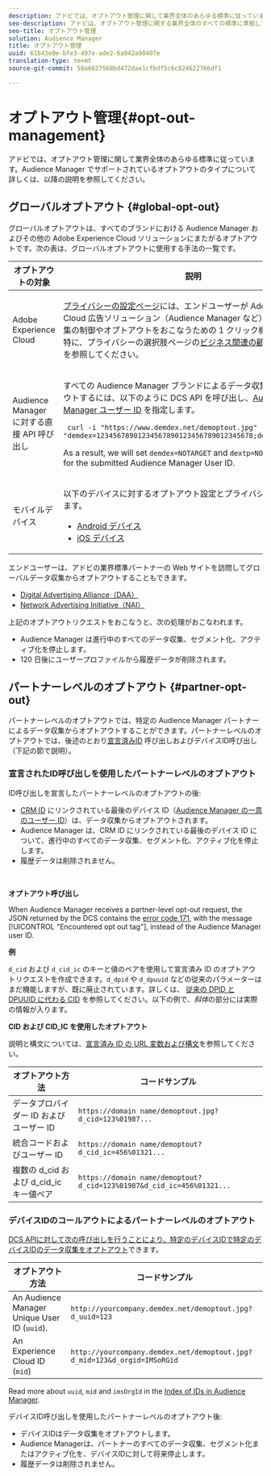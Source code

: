 ```yaml
---
description: アドビでは、オプトアウト管理に関して業界全体のあらゆる標準に従っています。Audience Manager でサポートされているオプトアウトのタイプについて詳しくは、以降の説明を参照してください。
seo-description: アドビは、オプトアウト管理に関する業界全体のすべての標準に準拠しています。Audience Manager でサポートされているオプトアウトのタイプについて詳しくは、以降の説明を参照してください。
seo-title: オプトアウト管理
solution: Audience Manager
title: オプトアウト管理
uuid: 61b43e0e-bfe3-497e-ade2-6a942a98407e
translation-type: tm+mt
source-git-commit: 50a6627568bd472dae1cfbdf5c6c824622766df1

---
```



# オプトアウト管理{#opt-out-management}

アドビでは、オプトアウト管理に関して業界全体のあらゆる標準に従っています。Audience Manager でサポートされているオプトアウトのタイプについて詳しくは、以降の説明を参照してください。

## グローバルオプトアウト {#global-opt-out}

グローバルオプトアウトは、すべてのブランドにおける Audience Manager およびその他の Adobe Experience Cloud ソリューションにまたがるオプトアウトです。次の表は、グローバルオプトアウトに使用する手法の一覧です。

<table id="table_F1027B9633E948DCBB11C141B381682A"> 
 <thead> 
  <tr> 
   <th colname="col1" class="entry"> オプトアウトの対象 </th> 
   <th colname="col2" class="entry"> 説明 </th> 
  </tr> 
 </thead>
 <tbody> 
  <tr> 
   <td colname="col1"> <p>Adobe Experience Cloud </p> </td> 
   <td colname="col2"> <p><a href="https://www.adobe.com/privacy/opt-out.html#customeruse" format="http" scope="external">プライバシーの設定ページ</a>には、エンドユーザーが Adobe Experience Cloud 広告ソリューション（Audience Manager など）によるデータ収集の制御やオプトアウトをおこなうための 1 クリック機能があります。特に、プライバシーの選択肢ページの<a href="https://www.adobe.com/privacy/opt-out.html#customeruse" format="http" scope="external">ビジネス関連の顧客のセクション</a>を参照してください。 </p> </td> 
  </tr> 
  <tr> 
   <td colname="col1"> <p>Audience Manager に対する直接 API 呼び出し </p> </td> 
   <td colname="col2"> <p>すべての Audience Manager ブランドによるデータ収集からオプトアウトするには、以下のように DCS API を呼び出し、<a href="../../reference/ids-in-aam.md">Audience Manager ユーザー ID</a> を指定します。 </p> <p> <code> curl -i "https://www.demdex.net/demoptout.jpg" --cookie "demdex=12345678901234567890123456789012345678;dextp=12;DST=12" </code> </p> <p>As a result, we will set <code>demdex=NOTARGET</code> and <code>dextp=NOTARGET</code> cookies for the submitted Audience Manager User ID. </p> </td> 
  </tr> 
  <tr> 
   <td colname="col1"> <p>モバイルデバイス </p> </td> 
   <td colname="col2"> <p>以下のデバイスに対するオプトアウト設定とプライバシー設定を確認します。 </p> <p> 
     <ul id="ul_78042D6D302F4119A2439BF71F228288"> 
      <li id="li_5A0EDABDEF454FEEBBBFF4D68CC9A366"> <a href="https://marketing.adobe.com/resources/help/en_US/mobile/android/privacy.html" format="https" scope="external"> Android デバイス </a> </li> 
      <li id="li_690067D869B84A9598AA97388D56F1BE"> <a href="https://marketing.adobe.com/resources/help/en_US/mobile/ios/privacy.html" format="https" scope="external"> iOS デバイス </a> </li> 
     </ul> </p> </td> 
  </tr> 
 </tbody> 
</table>

エンドユーザーは、アドビの業界標準パートナーの Web サイトを訪問してグローバルデータ収集からオプトアウトすることもできます。

* [Digital Advertising Alliance（DAA）](https://optout.aboutads.info/?c=2#!/)
* [Network Advertising Initiative（NAI）](https://optout.networkadvertising.org/?c=1#!/)

上記のオプトアウトリクエストをおこなうと、次の処理がおこなわれます。

* Audience Manager は進行中のすべてのデータ収集、セグメント化、アクティブ化を停止します。
* 120 日後にユーザープロファイルから履歴データが削除されます。

## パートナーレベルのオプトアウト {#partner-opt-out}

パートナーレベルのオプトアウトでは、特定の Audience Manager パートナーによるデータ収集からオプトアウトすることができます。パートナーレベルのオプトアウトでは、後述のとおり[宣言済みID](../../features/declared-ids.md) 呼び出しおよびデバイスID呼び出し（下記の節で説明）。

### 宣言されたID呼び出しを使用したパートナーレベルのオプトアウト

ID呼び出しを宣言したパートナーレベルのオプトアウトの後:

* [CRM ID](../../reference/ids-in-aam.md) にリンクされている最後のデバイス ID（[Audience Manager の一意のユーザー ID](../../reference/ids-in-aam.md)）は、データ収集からオプトアウトされます。
* Audience Manager は、CRM ID にリンクされている最後のデバイス ID について、進行中のすべてのデータ収集、セグメント化、アクティブ化を停止します。
* 履歴データは削除されません。

<br/>

**オプトアウト呼び出し**

When Audience Manager receives a partner-level opt-out request, the JSON returned by the DCS contains the [error code 171](../../api/dcs-intro/dcs-api-reference/dcs-error-codes.md#opt-out-error-codes), with the message [!UICONTROL "Encountered opt out tag"], instead of the Audience Manager user ID.

<!-- 

<p> 
 <ul id="ul_65EF2E1ED8F24457A35299E38AFE1DBE"> 
  <li id="li_832D0B507BC64782A5D3662FD5173A37">Audience Manager can pass in a declared ID opt-out alongside an Audience Manager UUID in the URL. </li> 
  <li id="li_D6C41CB385C5401D98156E5A3D79AAEE">The declared ID opt-out is stored in the Profile Cache Server (PCS) on a per-partner basis. There is no platform-level opt-out using declared IDs. Additionally, Audience Manager opts the user out from that particular region on the edge (the opt-out does not cross DCS regions). </li> 
 </ul> </p>

 -->

<!-- 

<p>See <a href="../../overview/data-security-and-privacy/data-privacy.md"> Data Privacy </a> for more information about opting-out of data collection. </p>

 -->



**例**

`d_cid` および `d_cid_ic` のキーと値のペアを使用して宣言済み ID のオプトアウトリクエストを作成できます。`d_dpid` や `d_dpuuid` などの従来のパラメーターはまだ機能しますが、既に廃止されています。詳しくは、 [従来の DPID と DPUUID に代わる CID](../../reference/cid.md) を参照してください。以下の例で、*斜体*の部分には実際の情報が入ります。

**CID および CID_IC を使用したオプトアウト**

説明と構文については、[宣言済み ID の URL 変数および構文](../../features/declared-ids.md#variables-and-syntax)を参照してください。

| オプトアウト方法 | コードサンプル |
|--- |--- |
| データプロバイダー ID およびユーザー ID | `https://domain name/demoptout.jpg?d_cid=123%01987...` |
| 統合コードおよびユーザー ID | `https://domain name/demoptout?d_cid_ic=456%01321...` |
| 複数の d_cid および d_cid_ic キー値ペア | `https://domain name/demoptout?d_cid=123%01987&d_cid_ic=456%01321...` |

### デバイスIDのコールアウトによるパートナーレベルのオプトアウト

[DCS APIに対して次の呼び出しを行うことにより、特定のデバイスIDで特定のデバイスIDのデータ収集をオプトアウト](/help/using/api/dcs-intro/dcs-api-reference/dcs-api-reference-overview.md)できます。

| オプトアウト方法 | コードサンプル |
|--- |--- |
| An Audience Manager Unique User ID (`uuid`). | `http://yourcompany.demdex.net/demoptout.jpg?d_uuid=123` |
| An Experience Cloud ID (`mid`) | `http://yourcompany.demdex.net/demoptout.jpg?d_mid=123&d_orgid=IMSoRGid` |

Read more about `uuid`, `mid` and `imsOrgId` in the [Index of IDs in Audience Manager](/help/using/reference/ids-in-aam.md).

デバイスID呼び出しを使用したパートナーレベルのオプトアウト後:

* デバイスIDはデータ収集をオプトアウトします。
* Audience Managerは、パートナーのすべてのデータ収集、セグメント化またはアクティブ化を、デバイスIDに対して将来停止します。
* 履歴データは削除されません。
